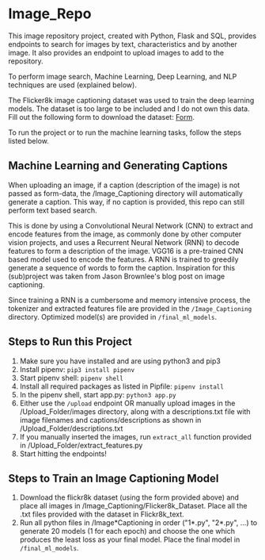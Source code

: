 # Image_Repo

This image repository project, created with Python, Flask and SQL, provides endpoints to search for images by text, characteristics and by another image. It also provides an endpoint to upload images to add to the repository.

To perform image search, Machine Learning, Deep Learning, and NLP techniques are used (explained below).

The Flicker8k image captioning dataset was used to train the deep learning models. The dataset is too large to be included and I do not own this data. Fill out the following form to download the dataset: [Form](https://forms.illinois.edu/sec/1713398).

To run the project or to run the machine learning tasks, follow the steps listed below.

## Machine Learning and Generating Captions

When uploading an image, if a caption (description of the image) is not passed as form-data, the /Image_Captioning directory will automatically generate a caption. This way, if no caption is provided, this repo can still perform text based search.

This is done by using a Convolutional Neural Network (CNN) to extract and encode features from the image, as commonly done by other computer vision projects, and uses a Recurrent Neural Network (RNN) to decode features to form a description of the image. VGG16 is a pre-trained CNN based model used to encode the features. A RNN is trained to greedily generate a sequence of words to form the caption. Inspiration for this (sub)project was taken from Jason Brownlee's blog post on image captioning.

Since training a RNN is a cumbersome and memory intensive process, the tokenizer and extracted features file are provided in the `/Image_Captioning` directory. Optimized model(s) are provided in `/final_ml_models`.

## Steps to Run this Project

1. Make sure you have installed and are using python3 and pip3
2. Install pipenv: `pip3 install pipenv`
3. Start pipenv shell: `pipenv shell`
4. Install all required packages as listed in Pipfile: `pipenv install`
5. In the pipenv shell, start app.py: `python3 app.py`
6. Either use the `/upload` endpoint OR manually upload images in the /Upload_Folder/images directory, along with a descriptions.txt file with image filenames and captions/descriptions as shown in /Upload_Folder/descriptions.txt
7. If you manually inserted the images, run `extract_all` function provided in /Upload_Folder/extract_features.py
8. Start hitting the endpoints!

## Steps to Train an Image Captioning Model

1. Download the flickr8k dataset (using the form provided above) and place all images in /Image_Captioning/Flicker8k_Dataset. Place all the .txt files provided with the dataset in Flickr8k_text.
2. Run all python files in /Image\*Captioning in order ("1*.py", "2*.py", ...) to generate 20 models (1 for each epoch) and choose the one which produces the least loss as your final model. Place the final model in `/final_ml_models`.
